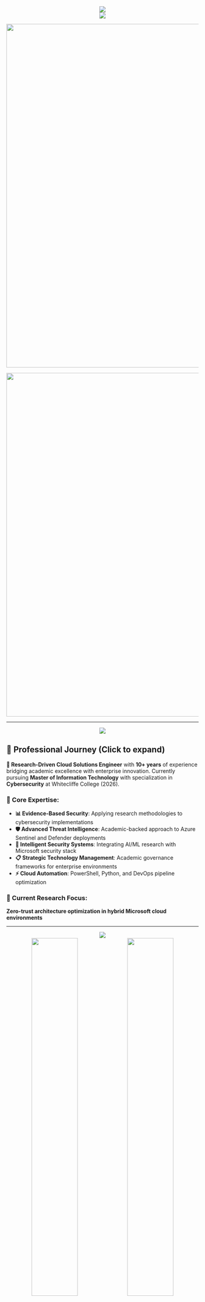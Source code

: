 <!-- Thin gradient banner at the very top -->
<div align="center">
<img src="https://capsule-render.vercel.app/api?type=waving&color=gradient&height=60&section=header"/>
</div>
<div align="center">
<img src="https://readme-typing-svg.herokuapp.com/?lines=🔬+Research-Driven+Cloud+Solutions+Engineer;🎓+MIT+Cybersecurity+Student+(2026);☁️+Azure+Security+Engineer+Associate;🛡️+10%2B+Years+Enterprise+Security&font=Fira%20Code&center=true&width=700&height=45&color=58a6ff&vCenter=true&size=22"/>
</div>
<p align="center">
<img src="https://user-images.githubusercontent.com/74038190/212284100-561aa473-3905-4a80-b561-0d28506553ee.gif" width="900"/>
</p>
<div align="center">
<img src="https://user-images.githubusercontent.com/74038190/240304586-d48893bd-0757-481c-8d7e-ba3e163feae7.png" width="900"/>
</div>

---

<div align="center">
<img src="https://capsule-render.vercel.app/api?type=rect&color=gradient&height=1&section=header"/>
</div>

## 🚀 Professional Journey (Click to expand)

**🔬 Research-Driven Cloud Solutions Engineer** with **10+ years** of experience bridging academic excellence with enterprise innovation. Currently pursuing **Master of Information Technology** with specialization in **Cybersecurity** at Whitecliffe College (2026).

### 🌟 Core Expertise:
- **📊 Evidence-Based Security**: Applying research methodologies to cybersecurity implementations
- **🛡️ Advanced Threat Intelligence**: Academic-backed approach to Azure Sentinel and Defender deployments  
- **🤖 Intelligent Security Systems**: Integrating AI/ML research with Microsoft security stack
- **📋 Strategic Technology Management**: Academic governance frameworks for enterprise environments
- **⚡ Cloud Automation**: PowerShell, Python, and DevOps pipeline optimization

### 🎯 Current Research Focus:
**Zero-trust architecture optimization in hybrid Microsoft cloud environments**



---

<div align="center">
<img src="https://capsule-render.vercel.app/api?type=rect&color=gradient&height=1&section=header"/>
</div>
<div align="center">
<img src="https://github-readme-stats.vercel.app/api?username=a-ariff&show_icons=true&theme=aura&hide_border=true&title_color=ff6b6b&icon_color=ff6b6b&text_color=c9d1d9&bg_color=0d1117" width="49%"/>
<img src="https://github-readme-stats.vercel.app/api/top-langs/?username=a-ariff&layout=compact&theme=aura&hide_border=true&title_color=ff6b6b&text_color=c9d1d9&bg_color=0d1117" width="49%"/>
</div>
<div align="center">
<img src="https://github-readme-streak-stats.herokuapp.com/?user=a-ariff&theme=aura&hide_border=true&stroke=0000&background=0D1117&ring=ff6b6b&fire=ff6b6b&currStreakLabel=ff6b6b" width="70%"/>
</div>
<div align="center">
<img src="https://github-readme-activity-graph.vercel.app/graph?username=a-ariff&theme=aura&hide_border=true&bg_color=0d1117&color=c9d1d9&line=ff6b6b&point=ff6b6b"/>
</div>
<div align="center">
<img src="https://github.com/a-ariff/a-ariff/blob/output/snake.svg" alt="Snake Animation"/>
</div>

---

<div align="center">
<img src="https://capsule-render.vercel.app/api?type=rect&color=gradient&height=1&section=header"/>
</div>

## ☁️ Cloud & Infrastructure (Click to expand)

**Microsoft Azure**  
• Azure Security Engineer Associate - AZ-500 (Active)  
• Azure Fundamentals - AZ-900  
• Azure Administrator Associate - AZ-104  
• Azure Security Center & Sentinel Expert  
• Azure DevOps & PowerShell Automation  

**Cloud Security**  
• Zero-Trust Architecture Implementation  
• Hybrid Cloud Security Models  
• Identity & Access Management (Entra ID)  
• Conditional Access & Multi-Factor Authentication  
• Azure Key Vault & Secrets Management  

</details>

## 🔐 Security & Compliance (Click to expand)

**Enterprise Security**  
• NIST Cybersecurity Framework  
• ISO 27001/27002 Implementation  
• SOC 2 Type II Compliance  
• GDPR & Privacy Controls  
• Risk Assessment & Management  

**Threat Intelligence**  
• MITRE ATT&CK Framework  
• Microsoft Defender for Cloud  
• Azure Sentinel SIEM/SOAR  
• Threat Hunting & Incident Response  
• Security Orchestration & Automation  

</details>

## 🚀 DevOps & Automation (Click to expand)

**Infrastructure as Code**  
• Azure Resource Manager (ARM) Templates  
• Terraform for Multi-Cloud Deployments  
• PowerShell DSC & Automation  
• Azure DevOps Pipelines  
• Git Version Control & Branching Strategies  

**Automation & Scripting**  
• PowerShell (Advanced)  
• Python for Security Automation  
• Azure Functions & Logic Apps  
• REST APIs & Microsoft Graph  
• Azure Policy & Governance  

</details>

## 💻 Development & Tools (Click to expand)

**Programming Languages**  
• PowerShell (Expert)  
• Python (Intermediate-Advanced)  
• C# (.NET Framework)  
• SQL & KQL (Kusto Query Language)  
• JavaScript & JSON  

**Development Tools**  
• Visual Studio Code  
• Azure Cloud Shell  
• Git & GitHub  
• Azure DevOps  
• Microsoft Power Platform  

</details>

---

<div align="center">
<img src="https://capsule-render.vercel.app/api?type=rect&color=gradient&height=1&section=header"/>
</div>

• **Azure Security Engineer Associate** - Active Certification  
• **Master of Information Technology (Cybersecurity)**, Whitecliffe College — In Progress (2026)  
• **Published Research** - Zero-Trust Architecture  
• **10+ Years Experience** - Enterprise Cloud Security  

---

<!-- Thin gradient banner before Featured Projects -->
<div align="center">
<img src="https://capsule-render.vercel.app/api?type=rect&color=gradient&height=1&section=header"/>
</div>
<div align="center">
<img src="https://readme-typing-svg.herokuapp.com/?lines=🚀+Featured+Projects+%26+Portfolio;💼+Enterprise+Security+Solutions;🔬+Academic+Research+Integration&font=Fira%20Code&center=true&width=600&height=50&color=58a6ff&vCenter=true&size=20"/>
</div>

## 🔧 Microsoft Intune Remediation Scripts

**Enterprise Device Management Automation**

🔹 **Advanced PowerShell Remediation Scripts** for Microsoft Intune  
🔹 **Automated Compliance Detection & Remediation** for Windows 10/11 endpoints  
🔹 **Security Baseline Enforcement** with real-time monitoring  
🔹 **Custom Registry & Policy Management** for enterprise security standards  
🔹 **Integration with Azure Monitor** for comprehensive reporting  

**Technical Impact:**
- 95% reduction in manual remediation tasks
- Automated compliance across 500+ enterprise endpoints
- Real-time security posture management

</details>

## ☁️ Azure Security Baselines

**Enterprise Cloud Security Framework**

🔹 **Automated Azure Security Center** baseline implementations  
🔹 **Custom ARM Templates** for secure resource deployment  
🔹 **Azure Policy & Initiative** definitions for governance  
🔹 **Compliance Automation** for NIST, ISO 27001, and CIS benchmarks  
🔹 **Security Score Optimization** through systematic remediation  

**Research Integration:**
- Academic methodology applied to baseline development
- Evidence-based security control selection
- Continuous improvement through research validation

</details>

## 🤖 AI/ML Security Intelligence Platform

**Research-Driven Security Automation**

🔹 **Machine Learning Threat Detection** using Azure Sentinel  
🔹 **Automated Incident Response** with Azure Logic Apps  
🔹 **Predictive Analytics** for security event correlation  
🔹 **Custom KQL Queries** for advanced threat hunting  
🔹 **Integration with Microsoft Graph** for comprehensive telemetry  

**Academic Foundation:**
- Research-backed ML algorithms for anomaly detection
- Statistical analysis of security patterns
- Academic publication in progress

</details>

---

<div align="center">
<img src="https://readme-typing-svg.herokuapp.com/?lines=📚+Research+%26+Professional+Focus;🔬+Academic+Excellence+Meets+Enterprise+Innovation&font=Fira%20Code&center=true&width=600&height=50&color=58a6ff&vCenter=true&size=20"/>
</div>

> **Note:** For more detailed information about repositories and projects, please see the [Featured Projects & Portfolio](#-featured-projects--portfolio) section above.

### Research Areas:
• **Zero-Trust Architecture Optimization**: Hybrid cloud security models  
• **AI-Powered Security Automation**: Machine learning threat detection  
• **Academic-Enterprise Bridge**: Research methodology in practical applications  
• **Cloud Security Governance**: Academic frameworks for enterprise compliance  

### Professional Focus:
- Large-scale Azure security implementations for enterprise clients
- Advanced threat intelligence and automated response systems
- Security architecture design and implementation
- Team mentorship and knowledge transfer

---

<div align="center">
<img src="https://readme-typing-svg.herokuapp.com/?lines=🌐+Let's+Connect+%26+Collaborate;💼+Open+to+Professional+Opportunities&font=Fira%20Code&center=true&width=600&height=50&color=58a6ff&vCenter=true&size=20"/>
</div>
<div align="center">
<a href="https://linkedin.com/in/a-ariff">
<img src="https://img.shields.io/badge/LinkedIn-0077B5?style=for-the-badge&logo=linkedin&logoColor=white"/>
</a>
<a href="https://twitter.com/ia_ariff">
<img src="https://img.shields.io/badge/Twitter-1DA1F2?style=for-the-badge&logo=twitter&logoColor=white"/>
</a>
<a href="mailto:ariff.mit@gmail.com">
<img src="https://img.shields.io/badge/Gmail-D14836?style=for-the-badge&logo=gmail&logoColor=white"/>
</a>
<a href="https://github.com/a-ariff">
<img src="https://img.shields.io/badge/GitHub-100000?style=for-the-badge&logo=github&logoColor=white"/>
</a>
</div>
<div align="center">
<img src="https://komarev.com/ghpvc/?username=a-ariff&label=Profile%20views&color=0e75b6&style=flat" alt="a-ariff" /> 
<img src="https://img.shields.io/github/followers/a-ariff?label=Followers&style=social" alt="GitHub Badge" /> 
<img src="https://img.shields.io/github/stars/a-ariff?label=Stars" alt="GitHub Badge" />
</div>

### Open to:
🤝 **Collaboration** • 🎯 **Research Partnerships** • 💼 **Professional Opportunities** • 🎓 **Academic Discussions** • 🚀 **Innovation Projects**

---

<div align="center">
<img src="https://capsule-render.vercel.app/api?type=rect&color=gradient&height=1&section=header"/>
</div>
<p align="center">
"Bridging academic excellence with enterprise innovation to build tomorrow's secure cloud infrastructure."
</p>
<div align="center">
<img src="https://capsule-render.vercel.app/api?type=waving&color=gradient&height=60&section=footer"/>
</div>
